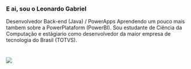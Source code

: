 ### E ai, sou o Leonardo Gabriel

Desenvolvedor Back-end (Java) / PowerApps
Aprendendo um pouco mais tambem sobre a PowerPlataform (PowerBI).
Sou estudante de Ciência da Computação e estágiario como desenvolvedor da maior empresa de tecnologia do Brasil (TOTVS).

#
<div>
  <a href="https://www.linkedin.com/in/leonardo-gabriel-a008591ba/" target="_blank"><img src="https://img.shields.io/badge/-LinkedIn-%230077B5?style=for-the-badge&logo=linkedin&logoColor=white" target="_blank"></a>
</div>

